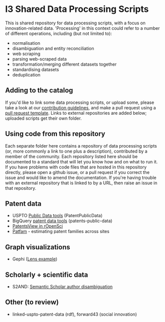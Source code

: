# I3 Shared Data Processing Scripts

This is shared repository for data processing scripts, with a focus on innovation-related data. 'Processing' in this context could refer to a number of different operations, including (but not limited to):

* normalisation
* disambiguation and entity reconciliation
* web scraping
* parsing web-scraped data
* transformation/merging different datasets together
* standardising datasets
* deduplication 

## Adding to the catalog 

If you'd like to link some data processing scripts, or upload some, please take a look at our [contribution guidelines](./contributing.md), and make a pull request using a [pull request template](./docs/pull_request_template). Links to external repositories are added below; uploaded scripts get their own folder.

## Using code from this repository

Each separate folder here contains a repository of data processing scripts (or, more commonly a link to one plus a description), contributed by a member of the community. Each repository listed here should be documented to a standard that will let you know how and on what to run it. If you have problems with code files that are hosted in this repository directly, please open a github issue, or a pull request if you correct the issue and would like to amend the documentation. If you're having trouble with an external repository that is linked to by a URL, then raise an issue in that repository.

## Patent data
* USPTO [Public Data tools](https://github.com/USPTO/PatentPublicData) (PatentPublicData)
* BigQuery [patent data tools](https://github.com/google/patents-public-data) (patents-public-data)
* [PatentsView in rOpenSci](https://github.com/ropensci/patentsview) 
* [Patfam](https://github.com/vtlim/patfam) - estimating patent families across sites

## Graph visualizations
* Gephi ([Lens example](https://www.pauloldham.net/gephi_patent_network/))

## Scholarly + scientific data
* S2AND: [Semantic Scholar author disambiguation](https://github.com/allenai/S2AND)

## Other (to review)
* linked-uspto-patent-data (rdf), forward43 (social innovation)
